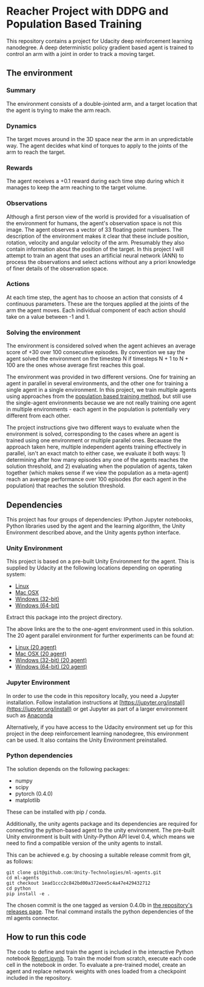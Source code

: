 # Reacher Project with DDPG and Population Based Training

This repository contains a project for Udacity deep reinforcement learning nanodegree. A deep deterministic policy gradient based agent is trained to control an arm with a joint in order to track a moving target.

## The environment

### Summary

The environment consists of a double-jointed arm, and a target location that the agent is trying to make the arm reach.

### Dynamics

The target moves around in the 3D space near the arm in an unpredictable way. The agent decides what kind of torques to apply to the joints of the arm to reach the target.

### Rewards

The agent receives a +0.1 reward during each time step during which it manages to keep the arm reaching to the target volume.

### Observations

Although a first person view of the world is provided for a visualisation of the environment for humans, the agent's observation space is not this image. The agent observes a vector of 33 floating point numbers. The description of the environment makes it clear that these include position, rotation, velocity and angular velocity of the arm. Presumably they also contain information about the position of the target. In this project I will attempt to train an agent that uses an artificial neural network (ANN) to process the observations and select actions without any a priori knowledge of finer details of the observation space.

### Actions

At each time step, the agent has to choose an action that consists of 4 continuous parameters. These are the torques applied at the joints of the arm the agent moves. Each individual component of each action should take on a value between -1 and 1.

### Solving the environment

The environment is considered solved when the agent achieves an average score of +30 over 100 consecutive episodes. By convention we say the agent solved the environment on the timestep N if timesteps N + 1 to N + 100 are the ones whose average first reaches this goal.

The environment was provided in two different versions. One for training an agent in parallel in several environments, and the other one for training a single agent in a single environment. In this project, we train multiple agents using approaches from the [population based training method](https://arxiv.org/abs/1711.09846), but still use the single-agent environments because we are not really training one agent in multiple environments - each agent in the population is potentially very different from each other.

The project instructions give two different ways to evaluate when the environment is solved, corresponding to the cases where an agent is trained using one environment or multiple parallel ones. Becauase the approach taken here, multiple independent agents training effectively in parallel, isn't an exact match to either case, we evaluate it both ways: 1) determining after how many episodes any one of the agents reaches the solution threshold, and 2) evaluating when the population of agents, taken together (which makes sense if we view the population as a meta-agent) reach an average performance over 100 episodes (for each agent in the population) that reaches the solution threshold.

## Dependencies

This project has four groups of dependencies: IPython Jupyter notebooks, Python libraries used by the agent and the learning algorithm, the Unity Environment described above, and the Unity agents python interface.

### Unity Environment

This project is based on a pre-built Unity Environment for the agent. This is supplied by Udacity at the following locations depending on operating system:

- [Linux](https://s3-us-west-1.amazonaws.com/udacity-drlnd/P2/Reacher/one_agent/Reacher_Linux.zip)
- [Mac OSX](https://s3-us-west-1.amazonaws.com/udacity-drlnd/P2/Reacher/one_agent/Reacher.app.zip)
- [Windows (32-bit)](https://s3-us-west-1.amazonaws.com/udacity-drlnd/P2/Reacher/one_agent/Reacher_Windows_x86.zip)
- [Windows (64-bit)](https://s3-us-west-1.amazonaws.com/udacity-drlnd/P2/Reacher/one_agent/Reacher_Windows_x86_64.zip)

Extract this package into the project directory.

The above links are the to the one-agent environment used in this solution. The 20 agent parallel environment for
further experiments can be found at:

- [Linux (20 agent)](https://s3-us-west-1.amazonaws.com/udacity-drlnd/P2/Reacher/Reacher_Linux.zip)
- [Mac OSX (20 agent)](https://s3-us-west-1.amazonaws.com/udacity-drlnd/P2/Reacher/Reacher.app.zip)
- [Windows (32-bit) (20 agent)](https://s3-us-west-1.amazonaws.com/udacity-drlnd/P2/Reacher/Reacher_Windows_x86.zip)
- [Windows (64-bit) (20 agent)](https://s3-us-west-1.amazonaws.com/udacity-drlnd/P2/Reacher/Reacher_Windows_x86_64.zip)

### Jupyter Environment

In order to use the code in this repository locally, you need a Jupyter installation. Follow installation instructions at [https://jupyter.org/install](https://jupyter.org/install) or get Jupyter as part of a larger environment such as [Anaconda](https://www.anaconda.com/)

Alternatively, if you have access to the Udacity environment set up for this project in the deep reinforcement learning nanodegree, this environment can be used. It also contains the Unity Environment preinstalled.

### Python dependencies

The solution depends on the following packages:
 - numpy
 - scipy
 - pytorch (0.4.0)
 - matplotlib

These can be installed with pip / conda.

Additionally, the unity agents package and its dependencies are required for connecting the python-based agent to the unity environment. The pre-built Unity environment is built with Unity-Python API level 0.4, which means we need to find a compatible version of the unity agents to install.

This can be achieved e.g. by choosing a suitable release commit from git, as follows:

```
git clone git@github.com:Unity-Technologies/ml-agents.git
cd ml-agents
git checkout 1ead1ccc2c842bd00a372eee5c4a47e429432712 
cd python
pip install -e .
```

The chosen commit is the one tagged as version 0.4.0b in [the repository's releases page](https://github.com/Unity-Technologies/ml-agents/releases). The final command installs the python dependencies of the ml agents connector.

## How to run this code

The code to define and train the agent is included in the interactive Python notebook [Report.ipynb](Report.ipynb). To train the model from scratch, execute each code cell in the notebook in order. To evaluate a pre-trained model, create an agent and replace network weights with ones loaded from a checkpoint included in the repository.
